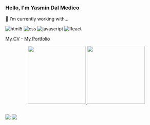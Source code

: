 ### Hello, I'm Yasmin Dal Medico

🌱 I’m currently working with...

![html5](https://img.shields.io/badge/HTML5-E34F26?style=for-the-badge&logo=html5&logoColor=white)
![css](https://img.shields.io/badge/CSS3-1572B6?style=for-the-badge&logo=css3&logoColor=white)
![javascript](https://img.shields.io/badge/JavaScript-323330?style=for-the-badge&logo=javascript&logoColor=F7DF1E)
![React](https://img.shields.io/badge/React-20232A?style=for-the-badge&logo=react&logoColor=61DAFB)


[My CV](https://yasmingsdm.github.io/CV/) -
[My Portfolio](https://yasmingsdm.github.io/portfolio/)

<div align="center">
  <a href="https://github.com/yasmingsdm">
  <img height="180em" src="https://github-readme-stats.vercel.app/api?username=yasmingsdm&show_icons=true&theme=dracula&include_all_commits=true&count_private=true"/>
  <img height="180em" src="https://github-readme-stats.vercel.app/api/top-langs/?username=yasmingsdm&layout=compact&langs_count=7&theme=dracula"/>
</div>

##

  <a href = "mailto:yasmin.dm@gmail.com"><img src="https://img.shields.io/badge/-Gmail-%23333?style=for-the-badge&logo=gmail&logoColor=white" target="_blank"></a>
  <a href="https://www.linkedin.com/in/yasmindalmedico" target="_blank"><img src="https://img.shields.io/badge/-LinkedIn-%230077B5?style=for-the-badge&logo=linkedin&logoColor=white" target="_blank"></a> 
